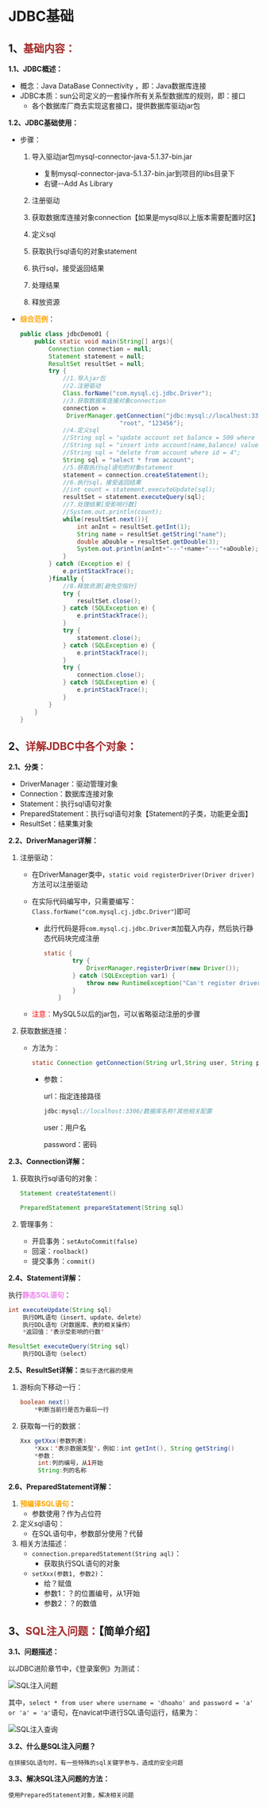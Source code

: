 # JDBC基础

## 1、<span style="color:brown">基础内容：</span>

**1.1、JDBC概述：**

- 概念：Java DataBase Connectivity ，即：Java数据库连接
- JDBC本质：sun公司定义的一套操作所有关系型数据库的规则，即：接口
  - 各个数据库厂商去实现这套接口，提供数据库驱动jar包

**1.2、JDBC基础使用：**

- 步骤：

  1. 导入驱动jar包mysql-connector-java-5.1.37-bin.jar
     - 复制mysql-connector-java-5.1.37-bin.jar到项目的libs目录下
     - 右键--Add As Library

  2. 注册驱动
  3. 获取数据库连接对象connection【如果是mysql8以上版本需要配置时区】
  4. 定义sql
  5. 获取执行sql语句的对象statement
  6. 执行sql，接受返回结果
  7. 处理结果
  8. 释放资源

- <span style="color:orange">**综合范例**</span>：

  ```java
  public class jdbcDemo01 {
      public static void main(String[] args){
          Connection connection = null;
          Statement statement = null;
          ResultSet resultSet = null;
          try {
              //1.导入jar包
              //2.注册驱动
              Class.forName("com.mysql.cj.jdbc.Driver");
              //3.获取数据库连接对象connection
              connection = 
               DriverManager.getConnection("jdbc:mysql://localhost:3306/db3?serverTimezone=Asia/Shanghai",
                              "root", "123456");
              //4.定义sql
              //String sql = "update account set balance = 500 where id = 1";
              //String sql = "insert into account(name,balance) values('zhaoliu',2000)";
              //String sql = "delete from account where id = 4";
              String sql = "select * from account";
              //5.获取执行sql语句的对象statement
              statement = connection.createStatement();
              //6.执行sql，接受返回结果
              //int count = statement.executeUpdate(sql);
              resultSet = statement.executeQuery(sql);
              //7.处理结果[受影响行数]
              //System.out.println(count);
              while(resultSet.next()){
                  int anInt = resultSet.getInt(1);
                  String name = resultSet.getString("name");
                  double aDouble = resultSet.getDouble(3);
                  System.out.println(anInt+"---"+name+"---"+aDouble);
              }
          } catch (Exception e) {
              e.printStackTrace();
          }finally {
              //8.释放资源[避免空指针]
              try {
                  resultSet.close();
              } catch (SQLException e) {
                  e.printStackTrace();
              }
              try {
                  statement.close();
              } catch (SQLException e) {
                  e.printStackTrace();
              }
              try {
                  connection.close();
              } catch (SQLException e) {
                  e.printStackTrace();
              }
          }
      }
  }
  ```
  

## 2、<span style="color:brown">详解JDBC中各个对象：</span>

**2.1、分类：**

- DriverManager：驱动管理对象
- Connection：数据库连接对象
- Statement：执行sql语句对象
- PreparedStatement：执行sql语句对象【Statement的子类，功能更全面】
- ResultSet：结果集对象

**2.2、DriverManager详解：**

1. 注册驱动：

   - 在DriverManager类中，`static void registerDriver(Driver driver)`方法可以注册驱动

   - 在实际代码编写中，只需要编写：`Class.forName("com.mysql.cj.jdbc.Driver"`)即可

     - 此行代码是将`com.mysql.cj.jdbc.Driver类`加载入内存，然后执行静态代码块完成注册

       ```java
       static {
               try {
                   DriverManager.registerDriver(new Driver());
               } catch (SQLException var1) {
                   throw new RuntimeException("Can't register driver!");
               }
           }
       ```

   - <span style="color:red">注意：</span>MySQL5以后的jar包，可以省略驱动注册的步骤

2. 获取数据连接：

   - 方法为：

     ```java
     static Connection getConnection(String url,String user, String password)
     ```

     - 参数：

       url：指定连接路径

       ```java
       jdbc:mysql://localhost:3306/数据库名称?其他相关配置
       ```

       user：用户名

       password：密码

**2.3、Connection详解：**

1. 获取执行sql语句的对象：

   ```java
   Statement createStatement()
   ```

   ```java
   PreparedStatement prepareStatement(String sql)
   ```

2. 管理事务：

   - 开启事务：`setAutoCommit(false)`
   - 回滚：`roolback()`
   - 提交事务：`commit()`

**2.4、Statement详解：**

执行<span style="color:violet">**静态SQL语句**</span>：

```java
int executeUpdate(String sql)
    执行DML语句（insert、update、delete）
    执行DDL语句（对数据库、表的相关操作）
    *返回值：'表示受影响的行数'
```

```java
ResultSet executeQuery(String sql)
    执行DQL语句（select）
```

**2.5、ResultSet详解：**`类似于迭代器的使用`

1. 游标向下移动一行：

   ```java
   boolean next()
       *判断当前行是否为最后一行
   ```

2. 获取每一行的数据：

   ```java
   Xxx getXxx(参数列表)
       *Xxx：'表示数据类型'，例如：int getInt(), String getString()
       *参数：
       	int:列的编号，从1开始
   		String:列的名称
   ```

**2.6、PreparedStatement详解：**

1. <span style="color:orange">**预编译SQL语句**</span>：
   - 参数使用？作为占位符
2. 定义sql语句：
   - 在SQL语句中，参数部分使用？代替
3. 相关方法描述：
   - `connection.preparedStatement(String aql)`：
     - 获取执行SQL语句的对象
   - `setXxx(参数1, 参数2)`：
     - 给？赋值
     - 参数1：？的位置编号，从1开始
     - 参数2：？的数值

## 3、<span style="color:brown">SQL注入问题：</span>【简单介绍】

**3.1、问题描述：**

以JDBC进阶章节中，《登录案例》为测试：

![SQL注入问题](https://raw.githubusercontent.com/root-bine/image/main/Typora-image/SQL%E6%B3%A8%E5%85%A5%E9%97%AE%E9%A2%98.png)

其中，`select * from user where username = 'dhoaho' and password = 'a' or 'a' = 'a'`语句，在navicat中进行SQL语句运行，结果为：

![SQL注入查询](https://raw.githubusercontent.com/root-bine/image/main/Typora-image/SQL%E6%B3%A8%E5%85%A5%E6%9F%A5%E8%AF%A2.png)

**3.2、什么是SQL注入问题？**

```apl
在拼接SQL语句时，有一些特殊的sql关键字参与，造成的安全问题
```

**3.3、解决SQL注入问题的方法：**

```apl
使用PreparedStatement对象，解决相关问题
```

